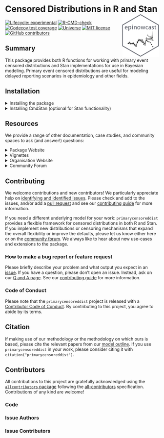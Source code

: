 
<!-- README.md is generated from README.Rmd. Please edit that file -->

# Censored Distributions in R and Stan <a href="https://primarycensoreddist.epinowcast.org/"><img src="man/figures/logo.png" align="right" height="139" alt="primarycensoreddist website" /></a>

<!-- badges: start -->

[![Lifecycle:
experimental](https://img.shields.io/badge/lifecycle-experimental-orange.svg)](https://www.tidyverse.org/lifecycle/#experimental)
[![R-CMD-check](https://github.com/epinowcast/primarycensoreddist/workflows/R-CMD-check/badge.svg)](https://github.com/epinowcast/primarycensoreddist/actions/workflows/R-CMD-check.yaml)
[![Codecov test
coverage](https://codecov.io/gh/epinowcast/primarycensoreddist/branch/main/graph/badge.svg)](https://app.codecov.io/gh/epinowcast/primarycensoreddist)
[![Universe](https://epinowcast.r-universe.dev/badges/primarycensoreddist)](https://epinowcast.r-universe.dev/primarycensoreddist)
[![MIT
license](https://img.shields.io/badge/License-MIT-blue.svg)](https://github.com/epinowcast/primarycensoreddist/blob/master/LICENSE.md/)
[![GitHub
contributors](https://img.shields.io/github/contributors/epinowcast/primarycensoreddist)](https://github.com/epinowcast/primarycensoreddist/graphs/contributors)
<!-- badges: end -->

## Summary

This package provides both R functions for working with primary event
censored distributions and Stan implementations for use in Bayesian
modeling. Primary event censored distributions are useful for modeling
delayed reporting scenarios in epidemiology and other fields.

## Installation

<details>

<summary>Installing the package</summary>

You can install the latest released version using the normal `R`
function, though you need to point to `r-universe` instead of CRAN:

``` r
install.packages(
  "primarycensoreddist", repos = "https://epinowcast.r-universe.dev"
)
```

Alternatively, you can use the [`remotes`
package](https://remotes.r-lib.org/) to install the development version
from Github (warning\! this version may contain breaking changes and/or
bugs):

``` r
remotes::install_github(
  "epinowcast/primarycensoreddist", dependencies = TRUE
)
```

Similarly, you can install historical versions by specifying the release
tag (e.g. this installs
[`0.2.0`](https://github.com/epinowcast/primarycensoreddist/releases/tag/v0.2.0)):

``` r
remotes::install_github(
  "epinowcast/primarycensoreddist", dependencies = TRUE, ref = "v0.2.0"
)
```

*Note: You can also use that last approach to install a specific commit
if needed, e.g. if you want to try out a specific unreleased feature,
but not the absolute latest developmental version.*

</details>

<details>

<summary>Installing CmdStan (optional for Stan functionality)</summary>

If you wish to use the Stan functions, you will need to install
[CmdStan](https://mc-stan.org/users/interfaces/cmdstan), which also
entails having a suitable C++ toolchain setup. We recommend using the
[`cmdstanr` package](https://mc-stan.org/cmdstanr/). The Stan team
provides instructions in the [*Getting started with
`cmdstanr`*](https://mc-stan.org/cmdstanr/articles/cmdstanr.html)
vignette, with other details and support at the [package
site](https://mc-stan.org/cmdstanr/) along with some key instructions
available in the [Stan resources package
vignette](https://package.epinowcast.org/articles/stan-help.html#toolchain),
but the brief version is:

``` r
# if you not yet installed `primarycensoreddist`, or you installed it without
# `Suggests` dependencies
install.packages(
  "cmdstanr",
  repos = c("https://mc-stan.org/r-packages/", getOption("repos"))
)
# once `cmdstanr` is installed:
cmdstanr::install_cmdstan()
```

*Note: You can speed up CmdStan installation using the `cores` argument.
If you are installing a particular version of `epinowcast`, you may also
need to install a past version of CmdStan, which you can do with the
`version` argument.*

</details>

## Resources

We provide a range of other documentation, case studies, and community
spaces to ask (and answer\!) questions:

<details>

<summary>Package Website</summary>

The [`primarycensoreddist`
website](https://primarycensoreddist.epinowcast.org/) includes a
function reference, model outline, and case studies using the package.
The site mainly concerns the release version, but you can also find
documentation for [the latest development
version](https://primarycensoreddist.epinowcast.org/dev/).

</details>

<details>

<summary>Vignettes</summary>

We have created [package
vignettes](https://primarycensoreddist.epinowcast.org/articles) to help
you get started with primarycensoreddist and to highlight other features
with case studies.

</details>

<details>

<summary>Organisation Website</summary>

Our [organisation website](https://www.epinowcast.org/) includes links
to other resources, [guest posts](https://www.epinowcast.org/blog.html),
and [seminar schedule](https://www.epinowcast.org/seminars.html) for
both upcoming and past recordings.

</details>

<details>

<summary>Community Forum</summary>

Our [community forum](https://community.epinowcast.org/) has areas for
[question and answer](https://community.epinowcast.org/c/interface/15)
and [considering new methods and
tools](https://community.epinowcast.org/c/projects/11), among others. If
you are generally interested in real-time analysis of infectious
disease, you may find this useful even if do not use
`primarycensoreddist`.

</details>

## Contributing

We welcome contributions and new contributors\! We particularly
appreciate help on [identifying and identified
issues](https://github.com/epinowcast/primarycensoreddist/issues).
Please check and add to the issues, and/or add a [pull
request](https://github.com/epinowcast/primarycensoreddist/pulls) and
see our [contributing
guide](https://github.com/epinowcast/.github/blob/main/CONTRIBUTING.md)
for more information.

If you need a different underlying model for your work:
`primarycensoreddist` provides a flexible framework for censored
distributions in both R and Stan. If you implement new distributions or
censoring mechanisms that expand the overall flexibility or improve the
defaults, please let us know either here or on the [community
forum](https://community.epinowcast.org/). We always like to hear about
new use-cases and extensions to the package.

### How to make a bug report or feature request

Please briefly describe your problem and what output you expect in an
[issue](https://github.com/epinowcast/primarycensoreddist/issues). If
you have a question, please don’t open an issue. Instead, ask on our [Q
and A
page](https://github.com/epinowcast/primarycensoreddist/discussions/categories/q-a).
See our [contributing
guide](https://github.com/epinowcast/.github/blob/main/CONTRIBUTING.md)
for more information.

### Code of Conduct

Please note that the `primarycensoreddist` project is released with a
[Contributor Code of
Conduct](https://github.com/epinowcast/.github/blob/main/CODE_OF_CONDUCT.md).
By contributing to this project, you agree to abide by its terms.

## Citation

If making use of our methodology or the methodology on which ours is
based, please cite the relevant papers from our [model
outline](https://package.epinowcast.org/articles/model.html). If you use
`primarycensoreddist` in your work, please consider citing it with
`citation("primarycensoreddist")`.

## Contributors

<!-- ALL-CONTRIBUTORS-LIST:START - Do not remove or modify this section -->

<!-- prettier-ignore-start -->

<!-- markdownlint-disable -->

All contributions to this project are gratefully acknowledged using the
[`allcontributors`
package](https://github.com/ropenscilabs/allcontributors) following the
[all-contributors](https://allcontributors.org) specification.
Contributions of any kind are welcome\!

### Code

### Issue Authors

### Issue Contributors

<!-- markdownlint-enable -->

<!-- prettier-ignore-end -->

<!-- ALL-CONTRIBUTORS-LIST:END -->
